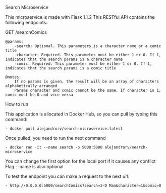 Search Microservice

This microservice is made with Flask 1.1.2
This RESTful API contains the following endpoints:

GET /searchComics

    @params:
        -search: Optional. This parameters is a character name or a comic title
        -character: Required. This parameter must be either 1 or 0. If 1, indicates that the search params is a character name
        -comic: Required. This parameter must be either 1 or 0. If 1, indicates that the search params is a comic title

    @notes:
        If no params is given, the result will be an array of characters alphabetically arranged 
        Params character and comic cannot be the same. If character is 1, comic must be 0 and vice versa

How to run

This application is allocated in Docker Hub, so you can pull by typing this command:

    - docker pull alejandrorv/search-microservice:latest

Once pulled, you need to run the next command

    - docker run -it --name search -p 5000:5000 alejandrorv/search-microservice

You can change the first option for the local port if it causes any conflict
Flag --name is also optional

To test the endpoint you can make a request to the next url:

    - http://0.0.0.0:5000/searchComics?search=3-D Man&character=1&comic=0
